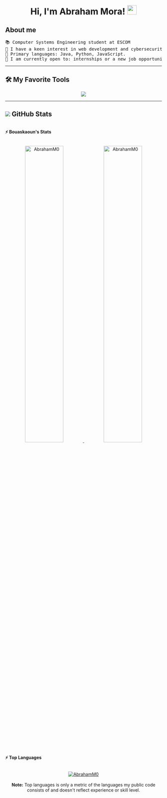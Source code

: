 <h1 align="center">
Hi, I'm Abraham Mora!
	<a href="https://github.com/Bouaskaoun" target="_self">
		<img src="https://media.giphy.com/media/hvRJCLFzcasrR4ia7z/giphy.gif" width="30">
	</a>
</h1>

## About me
<pre>
📚 Computer Systems Engineering student at ESCOM
📝 I have a keen interest in web development and cybersecurity.
🌟 Primary languages: Java, Python, JavaScript.
🤔 I am currently open to: internships or a new job opportunity.
</pre>
<hr>

## 🛠️ My Favorite Tools
<p align="center">
<a href="https://skillicons.dev">
    <img src="https://skillicons.dev/icons?i=java,py,css,php,html,js,mysql,c,cpp,gcp,idea,vscode,visualstudio,bootstrap,linux,&perline=8" />
  </a>
</p>
<hr>

## <a href="https://skillicons.dev"> <img src="https://skillicons.dev/icons?i=github" /></a> GitHub Stats
<br/>
<summary><b>⚡ Bouaskaoun's Stats</b></summary>
<br/>
<p align="center">
	<a href="https://github.com/Bouaskaoun">
	<img width="49.5%" src="https://github-readme-stats.vercel.app/api?username=AbrahamM0&show_icons=true" alt="AbrahamM0">
	<img width="49.5%" src="https://github-readme-streak-stats.herokuapp.com/?user=AbrahamM0" alt="AbrahamM0">
	</a>
	<br/>
</p>
<br/>
<summary><b>⚡ Top Languages</b></summary>
<br/>

<p align="center">
	<a href="https://github.com/Bouaskaoun">
	<img src="https://github-readme-stats.vercel.app/api/top-langs/?username=AbrahamM0&langs_count=8&layout=compact" alt="AbrahamM0">
	</a>
	<br/>
<br/>
<b>Note:</b> Top languages is only a metric of the languages my public code consists of and doesn't reflect experience or skill level.
</p>
<br/>
